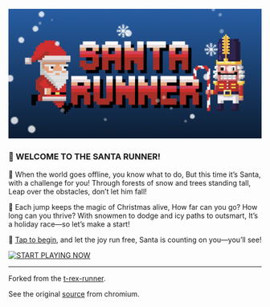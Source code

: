 ![Santa Runner](./assets/screenshot.png)


### 🎅 WELCOME TO THE SANTA RUNNER!

🎄 When the world goes offline, you know what to do,
But this time it’s Santa, with a challenge for you!
Through forests of snow and trees standing tall,
Leap over the obstacles, don’t let him fall!

🎁 Each jump keeps the magic of Christmas alive,
How far can you go? How long can you thrive?
With snowmen to dodge and icy paths to outsmart,
It’s a holiday race—so let’s make a start!

🎅 [Tap to begin](https://nicowenterodt.github.io/santa-runner/), and let the joy run free,
Santa is counting on you—you’ll see!


[![START PLAYING NOW](https://img.shields.io/badge/START%20PLAYING-blue)](https://nicowenterodt.github.io/santa-runner/)

---

Forked from the [t-rex-runner](https://github.com/wayou/t-rex-runner).

See the original [source](https://source.chromium.org/chromium/chromium/src/+/main:components/neterror/resources/dino_game/) from chromium.
